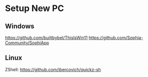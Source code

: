 # Setup New PC #

Windows
------------

https://github.com/builtbybel/ThisIsWin11
https://github.com/Sophia-Community/SophiApp

Linux
------------

ZShell: https://github.com/ibercovich/quickz-sh
